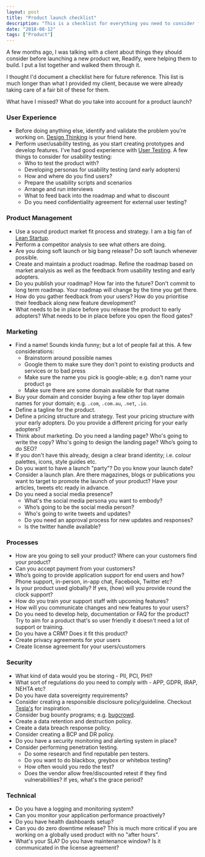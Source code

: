 ```yaml
---
layout: post
title: "Product launch checklist"
description: "This is a checklist for everything you need to consider for launching a new product"
date: "2018-08-12"
tags: ["Product"]
---
```

A few months ago, I was talking with a client about things they should consider before launching a new product we, Readify, were helping them to build. I put a list together and walked them through it.

I thought I'd document a checklist here for future reference. This list is much longer than what I provided my client, because we were already taking care of a fair bit of these for them.

What have I missed? What do you take into account for a product launch?

### User Experience
 - Before doing anything else, identify and validate the problem you're working on. [Design Thinking](https://www.ideou.com/pages/design-thinking) is your friend here.
 - Perform user/usability testing, as you start creating prototypes and develop features. I've had good experience with [User Testing](https://www.usertesting.com/services). A few things to consider for usability testing:
   - Who to test the product with?
   - Developing personas for usability testing (and early adopters)
   - How and where do you find users?
   - Prepare the usability scripts and scenarios
   - Arrange and run interviews
   - What to feed back into the roadmap and what to discount
   - Do you need confidentiality agreement for external user testing?

### Product Management
 - Use a sound product market fit process and strategy. I am a big fan of [Lean Startup](http://theleanstartup.com/).
 - Perform a competitor analysis to see what others are doing.
 - Are you doing soft launch or big bang release? Do soft launch whenever possible.
 - Create and maintain a product roadmap. Refine the roadmap based on market analysis as well as the feedback from usability testing and early adopters.
 - Do you publish your roadmap? How far into the future? Don't commit to long term roadmap. Your roadmap will change by the time you get there.
 - How do you gather feedback from your users? How do you prioritise their feedback along new feature development?
 - What needs to be in place before you release the product to early adopters? What needs to be in place before you open the flood gates?

### Marketing
 - Find a name! Sounds kinda funny; but a lot of people fail at this. A few considerations:
   - Brainstorm around possible names
   - Google them to make sure they don't point to existing products and services or to bad press
   - Make sure the name you pick is google-able; e.g. don't name your product `go`
   - Make sure there are some domain available for that name
 - Buy your domain and consider buying a few other top layer domain names for your domain; e.g. `.com`, `.com.au`, `.net`, `.io`.
 - Define a tagline for the product.
 - Define a pricing structure and strategy. Test your pricing structure with your early adopters. Do you provide a different pricing for your early adopters?
 - Think about marketing. Do you need a landing page? Who's going to write the copy? Who's going to design the landing page? Who’s going to do SEO?
 - If you don't have this already, design a clear brand identity; i.e. colour palettes, icons, style guides etc.
 - Do you want to have a launch "party"? Do you know your launch date?
 - Consider a launch plan. Are there magazines, blogs or publications you want to target to promote the launch of your product? Have your articles, tweets etc ready in advance.
 - Do you need a social media presence?
   - What's the social media persona you want to embody?
   - Who’s going to be the social media person?
   - Who's going to write tweets and updates?
   - Do you need an approval process for new updates and responses?
   - Is the twitter handle available?

### Processes
 - How are you going to sell your product? Where can your customers find your product?
 - Can you accept payment from your customers?
 - Who’s going to provide application support for end users and how? Phone support, in-person, in-app chat, Facebook, Twitter etc?
 - Is your product used globally? If yes, (how) will you provide round the clock support?
 - How do you train your support staff with upcoming features?
 - How will you communicate changes and new features to your users?
 - Do you need to develop help, documentation or FAQ for the product? Try to aim for a product that's so user friendly it doesn't need a lot of support or training.
 - Do you have a CRM? Does it fit this product?
 - Create privacy agreements for your users
 - Create license agreement for your users/customers

### Security
 - What kind of data would you be storing - PII, PCI, PHI?
 - What sort of regulations do you need to comply with - APP, GDPR, IRAP, NEHTA etc?
 - Do you have data sovereignty requirements?
 - Consider creating a responsible disclosure policy/guideline. Checkout [Tesla's](https://www.tesla.com/about/security) for inspiration.
 - Consider bug bounty programs; e.g. [bugcrowd](https://www.bugcrowd.com/bug-bounty-list/).
 - Create a data retention and destruction policy.
 - Create a data breach response policy.
 - Consider creating a BCP and DR policy.
 - Do you have a security monitoring and alerting system in place?
 - Consider performing penetration testing.
   - Do some research and find reputable pen testers.
   - Do you want to do blackbox, greybox or whitebox testing?
   - How often would you redo the test?
   - Does the vendor allow free/discounted retest if they find vulnerabilities? If yes, what's the grace period?

### Technical
 - Do you have a logging and monitoring system?
 - Can you monitor your application performance proactively?
 - Do you have health dashboards setup?
 - Can you do zero downtime release? This is much more critical if you are working on a globally used product with no "after hours".
 - What's your SLA? Do you have maintenance window? Is it communicated in the license agreement?
